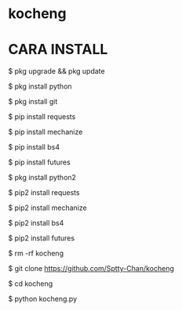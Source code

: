 # kocheng

# CARA INSTALL

$ pkg upgrade && pkg update

$ pkg install python

$ pkg install git

$ pip install requests

$ pip install mechanize

$ pip install bs4

$ pip install futures

$ pkg install python2

$ pip2 install requests

$ pip2 install mechanize

$ pip2 install bs4

$ pip2 install futures

$ rm -rf kocheng

$ git clone https://github.com/Sptty-Chan/kocheng

$ cd kocheng

$ python kocheng.py
